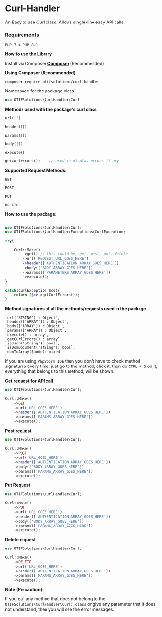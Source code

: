 # **Curl-Handler**

An Easy to use Curl class. Allows single-line easy API calls.

### **Requirements**

`PHP 7 > PHP 8.1`

__How to use the Library__

Install via Composer **[Composer](https://getcomposer.org/download)** (Recommended)

__Using Composer (Recommended)__

```
composer require otifsolutions/curl-handler
```


Namespace for the package class

```php 
use OTIFSolutions\CurlHandler\Curl
```

__Methods used with the package's curl class__

`url('')`

`header([])`

`params([])`

`body([])`

`execute()`

```php
getCurlErrors();    // used to display errors if any
``` 


__Supported Request Methods:__

`GET`

`POST` 

`PUT`

`DELETE`


__How to use the package:__

```php

use OTIFSolutions\CurlHandler\Curl;
use OTIFSolutions\CurlHandler\Exceptions\CurlException;

try{

    Curl::Make()
        ->get() // this could be, get, post, put, delete
        ->url('REQUEST_URL_GOES_HERE')
        ->header(['AUTHENTICATION_ARRAY_GOES_HERE'])
        ->body(['BODY_ARRAY_GOES_HERE'])
        ->params(['PARAMETERS_ARRAY_GOES_HERE'])
        ->execute();
}

catch(CurlException $ce){
    return ($ce->getCurlErrors());
}

```


__Method signatures of all the methods/requests used in the package__  

    `url('STRING') : Object`,
    `header(['ARRAY']) : Object`,
    `body(['ARRAY']) : Object`,
    `params(['ARRAY]) : Object`,
    `execute() : array`,
    `getCurlErrors() : array`,
    `isJson('string'): bool`,
    `isDomDocument('string'): bool`,
    `domToArray($node): mixed`
    

If you are using `PhpStorm IDE` then you don't have to check method signatures every time, 
just go to the method, click it, then do `CTRL + Q` on it, everything that belongs to this method, will be shown.


__Get request for API call__

```php
use OTIFSolutions\CurlHandler\Curl;

Curl::Make()
    ->GET
    ->url('URL_GOES_HERE')
    ->header(['AUTHENTICATION_ARRAY_GOES_HERE'])
    ->params(['PARAMS_ARRAY_GOES_HERE'])
    ->execute();
```

__Post request__

```php
use OTIFSolutions\CurlHandler\Curl;

Curl::Make()
    ->POST
    ->url('URL_GOES_HERE')
    ->header(['AUTHENTICATION_ARRAY_GOES_HERE'])
    ->body(['BODY_ARRAY_GOES_HERE'])
    ->params(['PARAMS_ARRAY_GOES_HERE'])
    ->execute();
```

__Put Request__

```php
use OTIFSolutions\CurlHandler\Curl;

Curl::Make()
    ->PUT
    ->url('URL_GOES_HERE')
    ->header(['AUTHENTICATION_ARRAY_GOES_HERE'])
    ->body(['BODY_ARRAY_GOES_HERE'])
    ->params(['PARAMS_ARRAY_GOES_HERE'])
    ->execute();
```

__Delete request__

```php
use OTIFSolutions\CurlHandler\Curl;

Curl::Make()
    ->DELETE
    ->url('URL_GOES_HERE')
    ->header(['AUTHENTICATION_ARRAY_GOES_HERE'])
    ->params(['PARAMS_ARRAY_GOES_HERE'])
    ->execute();
```

__Note (Precaution):__

If you call any method that does not belong to the `OTIFSolutions\CurlHandler\Curl::class` or give any parameter that it does not understand, then you will see the error messages.

